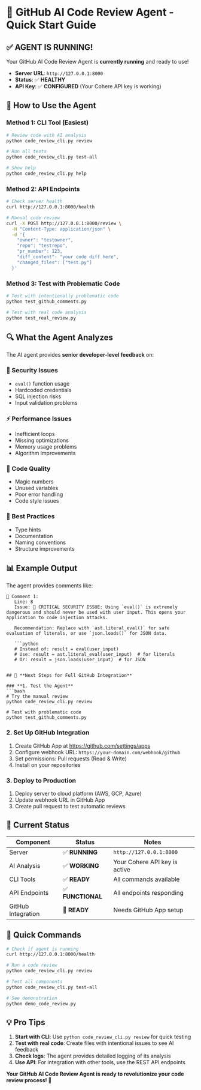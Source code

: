 # 🚀 GitHub AI Code Review Agent - Quick Start Guide

## ✅ **AGENT IS RUNNING!**

Your GitHub AI Code Review Agent is **currently running** and ready to use!

- **Server URL**: `http://127.0.0.1:8000`
- **Status**: ✅ **HEALTHY**
- **API Key**: ✅ **CONFIGURED** (Your Cohere API key is working)

## 🎯 **How to Use the Agent**

### **Method 1: CLI Tool (Easiest)**

```bash
# Review code with AI analysis
python code_review_cli.py review

# Run all tests
python code_review_cli.py test-all

# Show help
python code_review_cli.py help
```

### **Method 2: API Endpoints**

```bash
# Check server health
curl http://127.0.0.1:8000/health

# Manual code review
curl -X POST http://127.0.0.1:8000/review \
  -H "Content-Type: application/json" \
  -d '{
    "owner": "testowner",
    "repo": "testrepo", 
    "pr_number": 123,
    "diff_content": "your code diff here",
    "changed_files": ["test.py"]
  }'
```

### **Method 3: Test with Problematic Code**

```bash
# Test with intentionally problematic code
python test_github_comments.py

# Test with real code analysis
python test_real_review.py
```

## 🔍 **What the Agent Analyzes**

The AI agent provides **senior developer-level feedback** on:

### **🚨 Security Issues**
- `eval()` function usage
- Hardcoded credentials
- SQL injection risks
- Input validation problems

### **⚡ Performance Issues**
- Inefficient loops
- Missing optimizations
- Memory usage problems
- Algorithm improvements

### **🔧 Code Quality**
- Magic numbers
- Unused variables
- Poor error handling
- Code style issues

### **📝 Best Practices**
- Type hints
- Documentation
- Naming conventions
- Structure improvements

## 📊 **Example Output**

The agent provides comments like:

```
💬 Comment 1:
   Line: 8
   Issue: 🚨 CRITICAL SECURITY ISSUE: Using `eval()` is extremely dangerous and should never be used with user input. This opens your application to code injection attacks.

   Recommendation: Replace with `ast.literal_eval()` for safe evaluation of literals, or use `json.loads()` for JSON data.

   ```python
   # Instead of: result = eval(user_input)
   # Use: result = ast.literal_eval(user_input)  # for literals
   # Or: result = json.loads(user_input)  # for JSON
   ```
```

## 🚀 **Next Steps for Full GitHub Integration**

### **1. Test the Agent**
```bash
# Try the manual review
python code_review_cli.py review

# Test with problematic code
python test_github_comments.py
```

### **2. Set Up GitHub Integration**
1. Create GitHub App at https://github.com/settings/apps
2. Configure webhook URL: `https://your-domain.com/webhook/github`
3. Set permissions: Pull requests (Read & Write)
4. Install on your repositories

### **3. Deploy to Production**
1. Deploy server to cloud platform (AWS, GCP, Azure)
2. Update webhook URL in GitHub App
3. Create pull request to test automatic reviews

## 🎉 **Current Status**

| Component | Status | Notes |
|-----------|--------|-------|
| Server | ✅ **RUNNING** | `http://127.0.0.1:8000` |
| AI Analysis | ✅ **WORKING** | Your Cohere API key is active |
| CLI Tools | ✅ **READY** | All commands available |
| API Endpoints | ✅ **FUNCTIONAL** | All endpoints responding |
| GitHub Integration | 🔄 **READY** | Needs GitHub App setup |

## 🔗 **Quick Commands**

```bash
# Check if agent is running
curl http://127.0.0.1:8000/health

# Run a code review
python code_review_cli.py review

# Test all components
python code_review_cli.py test-all

# See demonstration
python demo_code_review.py
```

## 💡 **Pro Tips**

1. **Start with CLI**: Use `python code_review_cli.py review` for quick testing
2. **Test with real code**: Create files with intentional issues to see AI feedback
3. **Check logs**: The agent provides detailed logging of its analysis
4. **Use API**: For integration with other tools, use the REST API endpoints

**Your GitHub AI Code Review Agent is ready to revolutionize your code review process! 🎯** 
